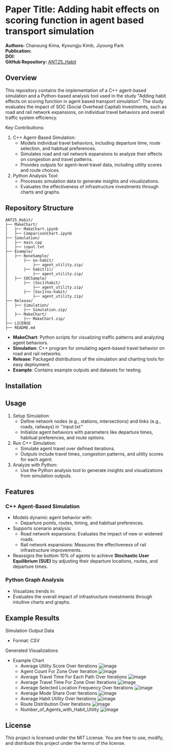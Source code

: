 # Paper Title: **Adding habit effects on scoring function in agent based transport simulation**
**Authors:** Chansung Kima, Kyoungju Kimb, Jiyoung Park  
**Publication:** <!--[Conference/Journal Name], [Year]-->  
**DOI:** <!--[DOI Link or "TBA"]-->  
**GitHub Repository:** [ANT25_Habit](https://github.com/kj1241/ANT25_Habit)  

## Overview
This repository contains the implementation of a C++ agent-based simulation and a Python-based analysis tool used in the study "Adding habit effects on scoring function in agent based transport simulation". The study evaluates the impact of SOC (Social Overhead Capital) investments, such as road and rail network expansions, on individual travel behaviors and overall traffic system efficiency.

Key Contributions:
1. C++ Agent-Based Simulation: 
   - Models individual travel behaviors, including departure time, route selection, and habitual preferences.
   - Simulates road and rail network expansions to analyze their effects on congestion and travel patterns.
   - Provides outputs for agent-level travel data, including utility scores and route choices.
2. Python Analysis Tool:
   - Processes simulation data to generate insights and visualizations.
   - Evaluates the effectiveness of infrastructure investments through charts and graphs.

## Repository Structure
```
ANT25_Habit/
├── MakeChart/
│   ├── MakeChart.ipynb
│   ├── ComparisonChart.ipynb
├── Simulation/
│   ├── main.cpp
│   ├── input.txt
├── Example/
│   ├── NoneSample/
│       ├── no-habit/
│           ├── agent_utility.zip/
│       ├── habit(1)/
│           ├── agent_utility.zip/
│   ├── SOCSample/
│       ├── (Soc1)habit/
│           ├── agent_utility.zip/
│       ├── (Soc1)no-habit/
│           ├── agent_utility.zip/
├── Release/
│   ├── Simulation/
│       ├── Simulation.zip/
│   ├── MakeChart/
│       ├── MakeChart.zip/
├── LICENSE
├── README.md
```
- **MakeChart**: Python scripts for visualizing traffic patterns and analyzing agent behaviors.
- **Simulation**: C++ program for simulating agent-based travel behavior on road and rail networks.
- **Release**: Packaged distributions of the simulation and charting tools for easy deployment.
- **Example**: Contains example outputs and datasets for testing.

## Installation


## Usage
1. Setup Simulation:
   - Define network nodes (e.g., stations, intersections) and links (e.g., roads, railways) in ''input.txt''
   - Initialize agent behaviors with parameters like departure times, habitual preferences, and route options.
2. Run C++ Simulation:
   - Simulate agent travel over defined iterations.
   - Outputs include travel times, congestion patterns, and utility scores for each agent.
3. Analyze with Python:
   - Use the Python analysis tool to generate insights and visualizations from simulation outputs.

## Features
### C++ Agent-Based Simulation
- Models dynamic agent behavior with:
  - Departure points, routes, timing, and habitual preferences.
- Supports scenario analysis:
  - Road network expansions: Evaluates the impact of new or widened roads.
  - Rail network expansions: Measures the effectiveness of rail infrastructure improvements.
- Reassigns the bottom 10% of agents to achieve **Stochastic User Equilibrium (SUE)** by adjusting their departure locations, routes, and departure times.
  
### Python Graph Analysis
- Visualizes trends in:
- Evaluates the overall impact of infrastructure investments through intuitive charts and graphs.

## Example Results
Simulation Output Data
- Format: CSV

Generated Visualizations
- Example Chart
   - Average Utility Score Over Iterations
     ![image](https://github.com/user-attachments/assets/ba28eab6-9bf5-4f39-8bbc-c95b354c384b)
   - Agent Count For Zone Over Iteration
     ![image](https://github.com/user-attachments/assets/75b86c61-2a7b-482a-b169-b8b44ce2de42)
   - Average Travel Time For Each Path Over Iterations
     ![image](https://github.com/user-attachments/assets/10f82d71-af34-4c03-b8f7-200f65c002bf)
   - Average Travel Time For Zone Over Iterations
     ![image](https://github.com/user-attachments/assets/6c8a487a-ee39-4af1-b43c-d4c118d6523c)
   - Average Selected Location Frequency Over Iterations
     ![image](https://github.com/user-attachments/assets/0c338f19-3d15-4e37-9710-601e66a8050b)
   - Average Mode Share Over Iterations
     ![image](https://github.com/user-attachments/assets/a9bd2d1f-9177-4e26-a685-e008a5381e22)
   - Average Habit Utility Over Iterations
     ![image](https://github.com/user-attachments/assets/abc6bd35-b53b-457b-b5b4-87bc4e2cb988)
   - Route Distribution Over Iterations
     ![image](https://github.com/user-attachments/assets/d823ed7d-1ddf-4f61-8ffa-eb8a3096dba5)
   - Number_of_Agents_with_Habit_Utility
     ![image](https://github.com/user-attachments/assets/3972e987-e9eb-4d97-9f06-77bc33ea9adb)

## License
This project is licensed under the MIT License. You are free to use, modify, and distribute this project under the terms of the license.
